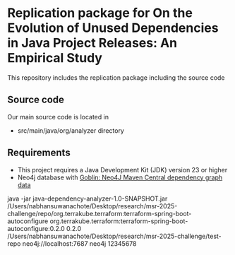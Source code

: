 # Replication package for On the Evolution of Unused Dependencies in Java Project Releases: An Empirical Study
This repository includes the replication package including the source code

## Source code
Our main source code is located in
- src/main/java/org/analyzer directory

## Requirements
- This project requires a Java Development Kit (JDK) version 23 or higher
- Neo4j database with [Goblin: Neo4J Maven Central dependency graph data](https://doi.org/10.5281/zenodo.13734581)

java -jar java-dependency-analyzer-1.0-SNAPSHOT.jar /Users/nabhansuwanachote/Desktop/research/msr-2025-challenge/repo/org.terrakube.terraform:terraform-spring-boot-autoconfigure org.terrakube.terraform:terraform-spring-boot-autoconfigure:0.2.0 0.2.0 /Users/nabhansuwanachote/Desktop/research/msr-2025-challenge/test-repo neo4j://localhost:7687 neo4j 12345678